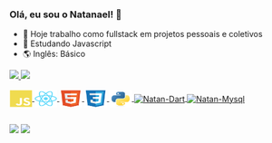 ### Olá, eu sou o Natanael! 👋

- 🔭 Hoje trabalho como fullstack em projetos pessoais e coletivos
- 🌱 Estudando Javascript
- 🌎 Inglês: Básico

 <div>
  <a href="https://github.com/NatanaelBraga-dev">
  <img height="180em" src="https://github-readme-stats.vercel.app/api?username=NatanaelBraga-dev&show_icons=true&theme=one_dark_pro&include_all_commits=true&count_private=true"/>
  <img height="180em" src="https://github-readme-stats.vercel.app/api/top-langs/?username=NatanaelBraga-dev&layout=compact&langs_count=16&theme=one_dark_pro"/>
</div>
    
<div style="display: inline_block"><br>
  <img align="center" alt="Natan-Js" height="30" width="40" src="https://raw.githubusercontent.com/devicons/devicon/master/icons/javascript/javascript-plain.svg">
  <img align="center" alt="Natan-React" height="30" width="40" src="https://raw.githubusercontent.com/devicons/devicon/master/icons/react/react-original.svg">
  <img align="center" alt="Natan-HTML" height="30" width="40" src="https://raw.githubusercontent.com/devicons/devicon/master/icons/html5/html5-original.svg">
  <img align="center" alt="Natan-CSS" height="30" width="40" src="https://raw.githubusercontent.com/devicons/devicon/master/icons/css3/css3-original.svg">
  <img align="center" alt="Natan-Python" height="30" width="40" src="https://raw.githubusercontent.com/devicons/devicon/master/icons/python/python-original.svg">
  <img align="center" alt="Natan-Dart" height="30" width="40" src="https://cdn.jsdelivr.net/gh/devicons/devicon@latest/icons/dart/dart-original.svg">
  <img align="center" alt="Natan-Mysql" height="30" width="40" src="https://cdn.jsdelivr.net/gh/devicons/devicon@latest/icons/mysql/mysql-original.svg">
</div>

##

<div>
  <a href="https://instagram.com/natanaelbraga7" target="_blank"><img src="https://img.shields.io/badge/-Instagram-%23E4405F?style=for-the-badge&logo=instagram&logoColor=white" target="_blank"></a>
  <a href="https://www.linkedin.com/in/natanael-braga-2149092b6/" target="_blank"><img src="https://img.shields.io/badge/-LinkedIn-%230077B5?style=for-the-badge&logo=linkedin&logoColor=white" target="_blank"></a> 
</div>


